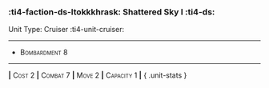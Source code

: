 ### :ti4-faction-ds-ltokkkhrask: **Shattered Sky I** :ti4-ds:

Unit Type: Cruiser :ti4-unit-cruiser:

---

* <span style="font-variant:small-caps;">Bombardment 8</span> 

---

__|__ <span style="font-variant:small-caps;">Cost 2</span> __|__ <span style="font-variant:small-caps;">Combat 7</span> __|__ <span style="font-variant:small-caps;">Move 2</span> __|__ <span style="font-variant:small-caps;">Capacity 1</span> __|__
{ .unit-stats }
